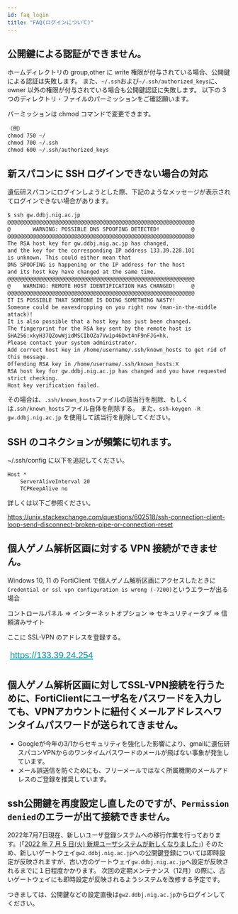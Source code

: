 ```yaml
---
id: faq_login
title: "FAQ(ログインについて)"
---
```




## 公開鍵による認証ができません。

ホームディレクトリの group,other に write 権限が付与されている場合、公開鍵による認証は失敗します。
また、`~/.ssh`および`~/.ssh/authorized_keys`に、owner 以外の権限が付与されている場合も公開鍵認証に失敗します。
以下の 3 つのディレクトリ・ファイルのパーミッションをご確認願います。

パーミッションは chmod コマンドで変更できます。

```
（例）
chmod 750 ~/
chmod 700 ~/.ssh
chmod 600 ~/.ssh/authorized_keys
```



## 新スパコンに SSH ログインできない場合の対応


遺伝研スパコンにログインしようとした際、下記のようなメッセージが表示されてログインできない場合があります。

```
$ ssh gw.ddbj.nig.ac.jp
@@@@@@@@@@@@@@@@@@@@@@@@@@@@@@@@@@@@@@@@@@@@@@@@@@@@@@@@@@@
@       WARNING: POSSIBLE DNS SPOOFING DETECTED!          @
@@@@@@@@@@@@@@@@@@@@@@@@@@@@@@@@@@@@@@@@@@@@@@@@@@@@@@@@@@@
The RSA host key for gw.ddbj.nig.ac.jp has changed,
and the key for the corresponding IP address 133.39.228.101
is unknown. This could either mean that
DNS SPOOFING is happening or the IP address for the host
and its host key have changed at the same time.
@@@@@@@@@@@@@@@@@@@@@@@@@@@@@@@@@@@@@@@@@@@@@@@@@@@@@@@@@@@
@    WARNING: REMOTE HOST IDENTIFICATION HAS CHANGED!     @
@@@@@@@@@@@@@@@@@@@@@@@@@@@@@@@@@@@@@@@@@@@@@@@@@@@@@@@@@@@
IT IS POSSIBLE THAT SOMEONE IS DOING SOMETHING NASTY!
Someone could be eavesdropping on you right now (man-in-the-middle attack)!
It is also possible that a host key has just been changed.
The fingerprint for the RSA key sent by the remote host is
SHA256:xkyH37QZowWjidMSCIbOZa7Vw1p46Dxt4nF9nFJG+hk.
Please contact your system administrator.
Add correct host key in /home/username/.ssh/known_hosts to get rid of this message.
Offending RSA key in /home/username/.ssh/known_hosts:X
RSA host key for gw.ddbj.nig.ac.jp has changed and you have requested strict checking.
Host key verification failed.
```


その場合は、`.ssh/known_hosts`ファイルの該当行を削除、もしくは`.ssh/known_hosts`ファイル自体を削除する。
また、`ssh-keygen -R gw.ddbj.nig.ac.jp` を使用して該当行を削除してください。


## SSH のコネクションが頻繁に切れます。


 ~/.ssh/config に以下を追記してください。
```
Host *
    ServerAliveInterval 20
    TCPKeepAlive no
```

詳しくは以下ご参照ください。

https://unix.stackexchange.com/questions/602518/ssh-connection-client-loop-send-disconnect-broken-pipe-or-connection-reset



## 個人ゲノム解析区画に対する VPN 接続ができません。


Windows 10, 11 の FortiClient で個人ゲノム解析区画にアクセスしたときに
`Credential or ssl vpn configuration is wrong (-7200)`というエラーが出る場合

コントロールパネル => インターネットオプション => セキュリティータブ => 信頼済みサイト

ここに SSL-VPN のアドレスを登録する。

![](faq_pg-vpn.png)



## 個人ゲノム解析区画に対してSSL-VPN接続を行うために、FortiClientにユーザ名をパスワードを入力しても、VPNアカウントに紐付くメールアドレスへワンタイムパスワードが送られてきません。

- Googleが今年の3/1からセキュリティを強化した影響により、gmailに遺伝研スパコンVPNからのワンタイムパスワードのメールが飛ばない事象が発生しています。
- メール誤送信を防ぐためにも、フリーメールではなく所属機関のメールアドレスのご登録を推奨しています。


## ssh公開鍵を再度設定し直したのですが、`Permission denied`のエラーが出て接続できません。

2022年7月7日現在、新しいユーザ登録システムへの移行作業を行っております。(「[2022 年 7 月 5 日(火) 新規ユーザシステムが新しくなりました](https://sc.ddbj.nig.ac.jp/blog/2022-07-05-news_NewApp)」)
そのため、新しいゲートウェイ`gw2.ddbj.nig.ac.jp`への公開鍵登録については即時設定が反映されますが、古い方のゲートウェイ`gw.ddbj.nig.ac.jp`へ設定が反映されるまでに１日程度かかります。
次回の定期メンテナンス（12月）の際に、古いゲートウェイにも即時設定が反映されるようシステムを改修する予定です。

つきましては、公開鍵などの設定直後は`gw2.ddbj.nig.ac.jp`からログインしてください。

